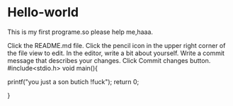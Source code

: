 # Hello-world
This is my first programe.so please help me,haaa.

Click the README.md file.
Click the
pencil icon in the upper right corner of the file view to edit.
In the editor, write a bit about yourself.
Write a commit message that describes your changes.
Click Commit changes button.
#include<stdio.h>
void main(){

printf("you just a son butich !fuck");
return 0;

}




